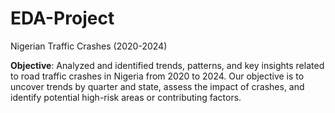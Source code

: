 # EDA-Project
 Nigerian Traffic Crashes (2020-2024)

**Objective**: Analyzed and identified trends, patterns, and key insights related to road traffic crashes in Nigeria 
from 2020 to 2024. Our objective is to uncover trends by quarter and state, assess the impact of crashes, 
and identify potential high-risk areas or contributing factors.
